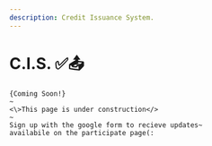 ```yaml
---
description: Credit Issuance System.
---
```


# C.I.S. ✅📤

```text
{Coming Soon!}
~   
<\>This page is under construction</> 
~
Sign up with the google form to recieve updates~ 
availabile on the participate page(:
```

